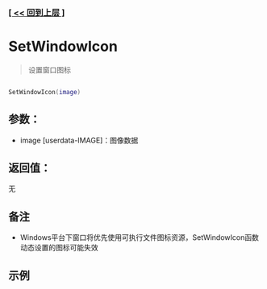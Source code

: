 ### [[ << 回到上层 ]](index.md)

# SetWindowIcon

> 设置窗口图标

```lua

SetWindowIcon(image)

```

## 参数：

+ image [userdata-IMAGE]：图像数据

## 返回值：

无

## 备注

+ Windows平台下窗口将优先使用可执行文件图标资源，SetWindowIcon函数动态设置的图标可能失效

## 示例

```lua

```